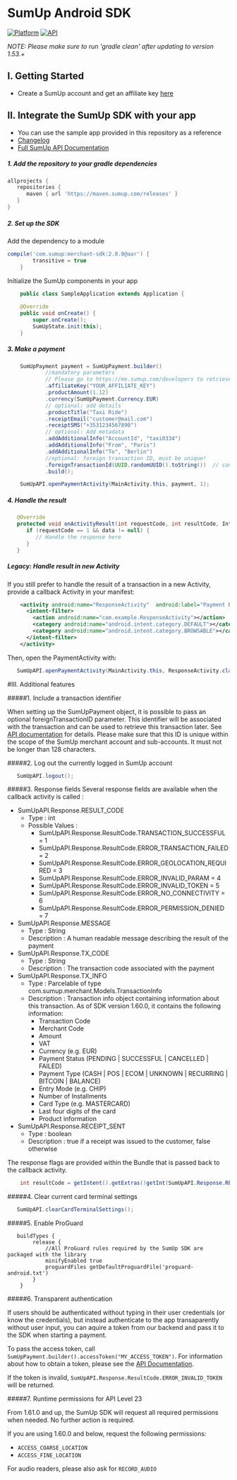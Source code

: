 # SumUp Android SDK

[![Platform](https://img.shields.io/badge/Platform-Android-brightgreen.svg?style=flat-square)](http://developer.android.com/index.html)
[![API](https://img.shields.io/badge/API-15%2B-orange.svg?style=flat-square)](http://developer.android.com/about/versions/android-4.0.3html)

_NOTE: Please make sure to run 'gradle clean' after updating to version 1.53.+_

## I. Getting Started
* Create a SumUp account and get an affiliate key <a href="https://me.sumup.com/developers" target="_blank">here</a>

## II. Integrate the SumUp SDK with your app
* You can use the sample app provided in this repository as a reference
* [Changelog](https://github.com/sumup/Android-MerchantSDK/blob/master/CHANGELOG.md)
* <a href="https://sumup.com/docs" target="_blank">Full SumUp API Documentation</a>

##### 1. Add the repository to your gradle dependencies
```groovy
allprojects {
   repositories {
      maven { url 'https://maven.sumup.com/releases' }
   }
}
```

##### 2. Set up the SDK

Add the dependency to a module
```groovy
compile('com.sumup:merchant-sdk:2.0.0@aar') {
        transitive = true
    }
```

Initialize the SumUp components in your app
```java
	public class SampleApplication extends Application {
	
	@Override
	public void onCreate() {
		super.onCreate();
		SumUpState.init(this);
	}
```

##### 3. Make a payment
```java
    SumUpPayment payment = SumUpPayment.builder()
            //mandatory parameters
            // Please go to https://me.sumup.com/developers to retrieve your Affiliate Key by entering the application ID of your app. (e.g. com.sumup.sdksampleapp)
            .affiliateKey("YOUR_AFFILIATE_KEY")
            .productAmount(1.12)
            .currency(SumUpPayment.Currency.EUR)
            // optional: add details
            .productTitle("Taxi Ride")
            .receiptEmail("customer@mail.com")
            .receiptSMS("+3531234567890")
            // optional: Add metadata
            .addAdditionalInfo("AccountId", "taxi0334")
            .addAdditionalInfo("From", "Paris")
            .addAdditionalInfo("To", "Berlin")
            //optional: foreign transaction ID, must be unique!
            .foreignTransactionId(UUID.randomUUID().toString())  // can not exceed 128 chars
            .build();

    SumUpAPI.openPaymentActivity(MainActivity.this, payment, 1);
```

##### 4. Handle the result
```java
   @Override
   protected void onActivityResult(int requestCode, int resultCode, Intent data) {
      if (requestCode == 1 && data != null) {
         // Handle the response here
      }
   }
```

##### Legacy: Handle result in new Activity

If you still prefer to handle the result of a transaction in a new Activity, provide a callback Activity in your manifest: 

```xml
	<activity android:name="ResponseActivity"  android:label="Payment Result">
	  <intent-filter>
	    <action android:name="com.example.ResponseActivity"></action>
	    <category android:name="android.intent.category.DEFAULT"></category>
	    <category android:name="android.intent.category.BROWSABLE"></category>
	  </intent-filter>
	</activity>
```

Then, open the PaymentActivity with:
 
```java
   SumUpAPI.openPaymentActivity(MainActivity.this, ResponseActivity.class, payment);
```



#III. Additional features

#####1. Include a transaction identifier

When setting up the SumUpPayment object, it is possible to pass an optional foreignTransactionID parameter. This identifier will be associated with the transaction and can be used to retrieve this transaction later. See [API documentation](https://sumup.com/docs/rest-api/transactions-api) for details. Please make sure that this ID is unique within the scope of the SumUp merchant account and sub-accounts. It must not be longer than 128 characters.

#####2. Log out the currently logged in SumUp account
 ```java
 	SumUpAPI.logout();
 ```

#####3. Response fields
Several response fields are available when the callback activity is called : 
* SumUpAPI.Response.RESULT_CODE
  * Type : int
  * Possible Values : 
    * SumUpAPI.Response.ResultCode.TRANSACTION_SUCCESSFUL = 1
    * SumUpAPI.Response.ResultCode.ERROR_TRANSACTION_FAILED = 2
    * SumUpAPI.Response.ResultCode.ERROR_GEOLOCATION_REQUIRED = 3
    * SumUpAPI.Response.ResultCode.ERROR_INVALID_PARAM = 4
    * SumUpAPI.Response.ResultCode.ERROR_INVALID_TOKEN = 5
    * SumUpAPI.Response.ResultCode.ERROR_NO_CONNECTIVITY = 6
    * SumUpAPI.Response.ResultCode.ERROR_PERMISSION_DENIED = 7
* SumUpAPI.Response.MESSAGE
  * Type : String
  * Description : A human readable message describing the result of the payment
* SumUpAPI.Response.TX_CODE
  * Type : String
  * Description : The transaction code associated with the payment
* SumUpAPI.Response.TX_INFO
  * Type : Parcelable of type com.sumup.merchant.Models.TransactionInfo
  * Description : Transaction info object containing information about this transaction. As of SDK version 1.60.0, it contains the following information:
    - Transaction Code
    - Merchant Code
    - Amount
    - VAT
    - Currency (e.g. EUR)
    - Payment Status (PENDING | SUCCESSFUL | CANCELLED | FAILED)
    - Payment Type (CASH | POS | ECOM | UNKNOWN | RECURRING | BITCOIN | BALANCE)
    - Entry Mode (e.g. CHIP)
    - Number of Installments
    - Card Type (e.g. MASTERCARD)
    - Last four digits of the card
    - Product information
* SumUpAPI.Response.RECEIPT_SENT
  * Type : boolean
  * Description : true if a receipt was issued to the customer, false otherwise

The response flags are provided within the Bundle that is passed back to the callback activity.

```java 
 	int resultCode = getIntent().getExtras()getInt(SumUpAPI.Response.RESULT_CODE);
 ```

#####4. Clear current card terminal settings
 ```java
 	SumUpAPI.clearCardTerminalSettings();
 ```

#####5. Enable ProGuard
```grovy
   buildTypes {
        release {
            //All ProGuard rules required by the SumUp SDK are packaged with the library
            minifyEnabled true
            proguardFiles getDefaultProguardFile('proguard-android.txt')
        }
    }
```

#####6. Transparent authentication

If users should be authenticated without typing in their user credentials (or know the credentials), but instead authenticate to the app transaparently without user input, you can aquire a token from our backend and pass it to the SDK when starting a payment.

To pass the access token, call `SumUpPayment.builder().accessToken("MY_ACCESS_TOKEN")`. For information about how to obtain a token, please see the [API Documentation](https://sumup.com/docs/oauth/).

If the token is invalid, `SumUpAPI.Response.ResultCode.ERROR_INVALID_TOKEN` will be returned.

#####7. Runtime permissions for API Level 23

From 1.61.0 and up, the SumUp SDK will request all required permissions when needed. No further action is required.

If you are using 1.60.0 and below, request the following permissions:

* `ACCESS_COARSE_LOCATION`
* `ACCESS_FINE_LOCATION`

For audio readers, please also ask for `RECORD_AUDIO`



